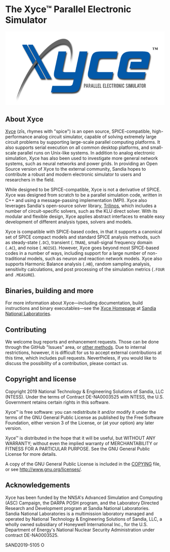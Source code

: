 # The Xyce&trade; Parallel Electronic Simulator

[![Xyce](doc/Common_Guide_Files/xyce_flat_white.png)](https://xyce.sandia.gov)

## About Xyce

[Xyce](https://xyce.sandia.gov) (z&#x012B;s, rhymes with "spice") is an open
source, SPICE-compatible, high-performance analog circuit simulator, capable of
solving extremely large circuit problems by supporting large-scale parallel
computing platforms. It also supports serial execution on all common desktop
platforms, and small-scale parallel runs on Unix-like systems. In addition to
analog electronic simulation, Xyce has also been used to investigate more
general network systems, such as neural networks and power grids. In providing
an Open Source version of Xyce to the external community, Sandia hopes to
contribute a robust and modern electronic simulator to users and researchers in
the field.

While designed to be SPICE-compatible, Xyce is not a derivative of SPICE. Xyce
was designed from scratch to be a parallel simulation code, written in C++ and
using a message-passing implementation (MPI). Xyce also leverages Sandia's
open-source solver library, [Trilinos](https://github.com/trilinos/Trilinos),
which includes a number of circuit-specific solvers, such as the KLU direct
solver. With its modular and flexible design, Xyce applies abstract interfaces
to enable easy development of different analysis types, solvers and models.

Xyce is compatible with SPICE-based codes, in that it supports a canonical set
of SPICE compact models and standard SPICE analysis methods, such as
steady-state (`.DC`), transient (`.TRAN`), small-signal frequency domain
(`.AC`), and noise (`.NOISE`). However, Xyce goes beyond most SPICE-based codes
in a number of ways, including support for a large number of non-traditional
models, such as neuron and reaction network models. Xyce also supports Harmonic
Balance analysis (`.HB`), random sampling analysis, sensitivity calculations,
and post processing of the simulation metrics (`.FOUR` and `.MEASURE`).

## Binaries, building and more

For more information about Xyce&mdash;including documentation, build
instructions and binary executables&mdash;see the [Xyce
Homepage](https://xyce.sandia.gov) at [Sandia National
Laboratories](https://www.sandia.gov).

## Contributing

We welcome bug reports and enhancement requests. Those can be done through the
GitHub "Issues" area, or [other
methods](https://xyce.sandia.gov/contact_us.html). Due to internal
restrictions, however, it is difficult for us to accept external contributions
at this time, which includes pull requests. Nevertheless, if you would like to
discuss the possibility of a contribution, please contact us.

## Copyright and license

Copyright 2019 National Technology & Engineering Solutions of Sandia, LLC
(NTESS). Under the terms of Contract DE-NA0003525 with NTESS, the U.S.
Government retains certain rights in this software.

Xyce&trade; is free software: you can redistribute it and/or modify it under
the terms of the GNU General Public License as published by the Free Software
Foundation, either version 3 of the License, or (at your option) any later
version.

Xyce&trade; is distributed in the hope that it will be useful, but WITHOUT ANY
WARRANTY; without even the implied warranty of MERCHANTABILITY or FITNESS FOR A
PARTICULAR PURPOSE.  See the GNU General Public License for more details.

A copy of the GNU General Public License is included in the
[COPYING](./COPYING) file, or see <http://www.gnu.org/licenses/>.

## Acknowledgements

Xyce has been funded by the NNSA's Advanced Simulation and Computing (ASC)
Campaign, the DARPA POSH program, and the Laboratory Directed Research and
Development program at Sandia National Laboratories. Sandia National
Laboratories is a multimission laboratory managed and operated by National
Technology & Engineering Solutions of Sandia, LLC, a wholly owned subsidiary of
Honeywell International Inc., for the U.S. Department of Energy's National
Nuclear Security Administration under contract DE-NA0003525.

SAND2019-5105 O
